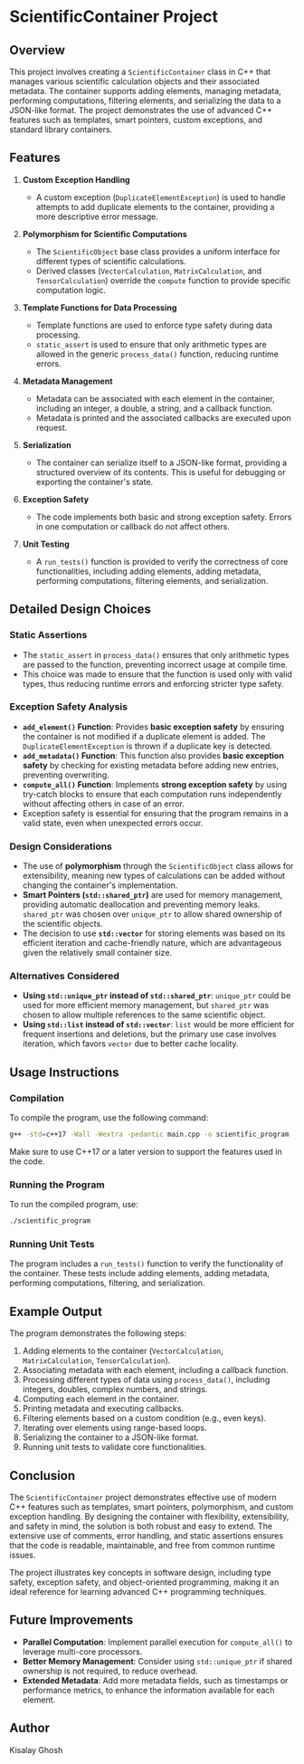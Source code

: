 # ScientificContainer Project

## Overview

This project involves creating a `ScientificContainer` class in C++ that manages various scientific calculation objects and their associated metadata. The container supports adding elements, managing metadata, performing computations, filtering elements, and serializing the data to a JSON-like format. The project demonstrates the use of advanced C++ features such as templates, smart pointers, custom exceptions, and standard library containers.

## Features

1. **Custom Exception Handling**
   - A custom exception (`DuplicateElementException`) is used to handle attempts to add duplicate elements to the container, providing a more descriptive error message.

2. **Polymorphism for Scientific Computations**
   - The `ScientificObject` base class provides a uniform interface for different types of scientific calculations.
   - Derived classes (`VectorCalculation`, `MatrixCalculation`, and `TensorCalculation`) override the `compute` function to provide specific computation logic.

3. **Template Functions for Data Processing**
   - Template functions are used to enforce type safety during data processing.
   - `static_assert` is used to ensure that only arithmetic types are allowed in the generic `process_data()` function, reducing runtime errors.

4. **Metadata Management**
   - Metadata can be associated with each element in the container, including an integer, a double, a string, and a callback function.
   - Metadata is printed and the associated callbacks are executed upon request.

5. **Serialization**
   - The container can serialize itself to a JSON-like format, providing a structured overview of its contents. This is useful for debugging or exporting the container's state.

6. **Exception Safety**
   - The code implements both basic and strong exception safety. Errors in one computation or callback do not affect others.

7. **Unit Testing**
   - A `run_tests()` function is provided to verify the correctness of core functionalities, including adding elements, adding metadata, performing computations, filtering elements, and serialization.

## Detailed Design Choices

### Static Assertions

- The `static_assert` in `process_data()` ensures that only arithmetic types are passed to the function, preventing incorrect usage at compile time.
- This choice was made to ensure that the function is used only with valid types, thus reducing runtime errors and enforcing stricter type safety.

### Exception Safety Analysis

- **`add_element()` Function**: Provides **basic exception safety** by ensuring the container is not modified if a duplicate element is added. The `DuplicateElementException` is thrown if a duplicate key is detected.
- **`add_metadata()` Function**: This function also provides **basic exception safety** by checking for existing metadata before adding new entries, preventing overwriting.
- **`compute_all()` Function**: Implements **strong exception safety** by using try-catch blocks to ensure that each computation runs independently without affecting others in case of an error.
- Exception safety is essential for ensuring that the program remains in a valid state, even when unexpected errors occur.

### Design Considerations

- The use of **polymorphism** through the `ScientificObject` class allows for extensibility, meaning new types of calculations can be added without changing the container's implementation.
- **Smart Pointers (`std::shared_ptr`)** are used for memory management, providing automatic deallocation and preventing memory leaks. `shared_ptr` was chosen over `unique_ptr` to allow shared ownership of the scientific objects.
- The decision to use **`std::vector`** for storing elements was based on its efficient iteration and cache-friendly nature, which are advantageous given the relatively small container size.

### Alternatives Considered

- **Using `std::unique_ptr` instead of `std::shared_ptr`**: `unique_ptr` could be used for more efficient memory management, but `shared_ptr` was chosen to allow multiple references to the same scientific object.
- **Using `std::list` instead of `std::vector`**: `list` would be more efficient for frequent insertions and deletions, but the primary use case involves iteration, which favors `vector` due to better cache locality.

## Usage Instructions

### Compilation

To compile the program, use the following command:

```bash
g++ -std=c++17 -Wall -Wextra -pedantic main.cpp -o scientific_program
```

Make sure to use C++17 or a later version to support the features used in the code.

### Running the Program

To run the compiled program, use:

```bash
./scientific_program
```

### Running Unit Tests

The program includes a `run_tests()` function to verify the functionality of the container. These tests include adding elements, adding metadata, performing computations, filtering, and serialization.

## Example Output

The program demonstrates the following steps:

1. Adding elements to the container (`VectorCalculation`, `MatrixCalculation`, `TensorCalculation`).
2. Associating metadata with each element, including a callback function.
3. Processing different types of data using `process_data()`, including integers, doubles, complex numbers, and strings.
4. Computing each element in the container.
5. Printing metadata and executing callbacks.
6. Filtering elements based on a custom condition (e.g., even keys).
7. Iterating over elements using range-based loops.
8. Serializing the container to a JSON-like format.
9. Running unit tests to validate core functionalities.

## Conclusion

The `ScientificContainer` project demonstrates effective use of modern C++ features such as templates, smart pointers, polymorphism, and custom exception handling. By designing the container with flexibility, extensibility, and safety in mind, the solution is both robust and easy to extend. The extensive use of comments, error handling, and static assertions ensures that the code is readable, maintainable, and free from common runtime issues.

The project illustrates key concepts in software design, including type safety, exception safety, and object-oriented programming, making it an ideal reference for learning advanced C++ programming techniques.

## Future Improvements

- **Parallel Computation**: Implement parallel execution for `compute_all()` to leverage multi-core processors.
- **Better Memory Management**: Consider using `std::unique_ptr` if shared ownership is not required, to reduce overhead.
- **Extended Metadata**: Add more metadata fields, such as timestamps or performance metrics, to enhance the information available for each element.

## Author

Kisalay Ghosh
